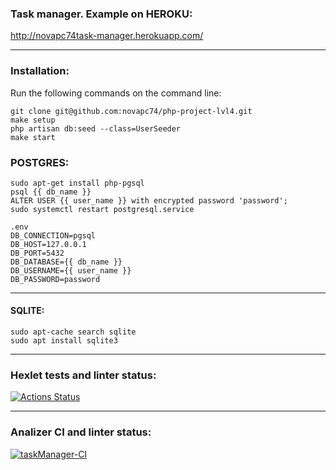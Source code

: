 ### Task manager. Example on HEROKU:
http://novapc74task-manager.herokuapp.com/
***


### Installation:
Run the following commands on the command line:
```
git clone git@github.com:novapc74/php-project-lvl4.git
make setup
php artisan db:seed --class=UserSeeder
make start
```

### POSTGRES:
```
sudo apt-get install php-pgsql
psql {{ db_name }}
ALTER USER {{ user_name }} with encrypted password 'password';
sudo systemctl restart postgresql.service
```
```
.env
DB_CONNECTION=pgsql
DB_HOST=127.0.0.1
DB_PORT=5432
DB_DATABASE={{ db_name }}
DB_USERNAME={{ user_name }}
DB_PASSWORD=password
```
***
#### SQLITE:
```
sudo apt-cache search sqlite
sudo apt install sqlite3
```
***
### Hexlet tests and linter status:
[![Actions Status](https://github.com/novapc74/php-project-lvl4/workflows/hexlet-check/badge.svg)](https://github.com/novapc74/php-project-lvl4/actions)
***
### Analizer CI and linter status:
[![taskManager-CI](https://github.com/novapc74/php-project-lvl4/actions/workflows/analizer-ci.yml/badge.svg)](https://github.com/novapc74/php-project-lvl4/actions/workflows/analizer-ci.yml)
